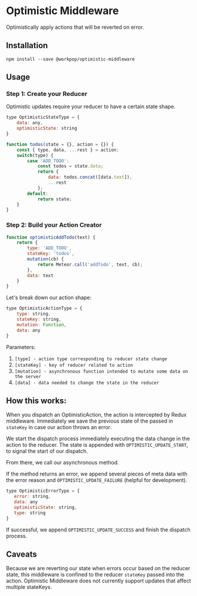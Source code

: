# Optimistic Middleware

Optimistically apply actions that will be reverted on error.

## Installation

`npm install --save @workpop/optimistic-middleware`

## Usage

### Step 1: Create your Reducer

Optimistic updates require your reducer to have a certain state shape. 

```js
type OptimisticStateType = {
    data: any,
    optimisticState: string
}
```

```js
function todos(state = {}, action = {}) {
    const { type, data, ...rest } = action;
    switch(type) {
        case 'ADD_TODO':
            const todos = state.data;
            return {
                data: todos.concat([data.text]),
                ...rest
            };
        default:
            return state;
    }
}
```

### Step 2: Build your Action Creator

```js
function optimisticAddTodo(text) {
    return {
        type: 'ADD_TODO',
        stateKey: 'todos',
        mutation(cb) {
            return Meteor.call('addTodo', text, cb);
        },
        data: text
    }
}
```

Let's break down our action shape:

```js
type OptimisticActionType = {
    type: string,
    stateKey: string,
    mutation: Function,
    data: any
}
```

Parameters:

1. `[type] - action type corresponding to reducer state change`
2. `[stateKey] - key of reducer related to action`
3. `[mutation] - asynchronous function intended to mutate some data on the server`
4. `[data] - data needed to change the state in the reducer`

## How this works:

When you dispatch an OptimisticAction, the action is intercepted by Redux middleware. Immediately we save the previous state of the passed in `stateKey` in case our action throws an error. 

We start the dispatch process immediately executing the data change in the action to the reducer. The state is appended with `OPTIMISTIC_UPDATE_START`, to signal the start of our dispatch.

From there, we call our asynchronous method. 

If the method returns an error, we append several pieces of meta data with the error reason and `OPTIMISTIC_UPDATE_FAILURE` (helpful for development).

 ```js
 type OptimisticErrorType = {
    error: string,
    data: any
    optimisticState: string,
    type: string
 }
 ```
If successful, we append `OPTIMISTIC_UPDATE_SUCCESS` and finish the dispatch process.

## Caveats

Because we are reverting our state when errors occur based on the reducer state, this middleware is confined to the reducer `stateKey` passed into the action. Optimistic Middleware does not currently support updates that affect multiple stateKeys.
